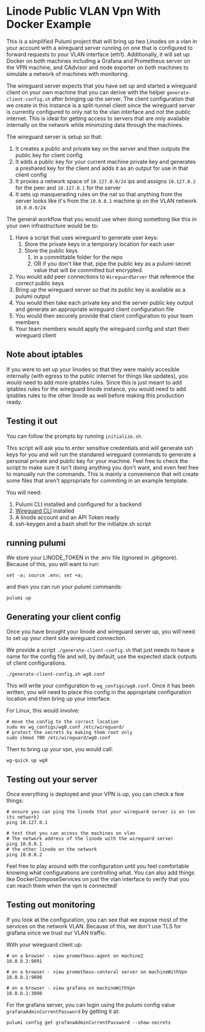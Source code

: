 # Linode Public VLAN Vpn With Docker Example

This is a simplified Pulumi project that will bring up two Linodes on a vlan in your account with a wireguard server
running on one that is configured to forward requests to your VLAN interface (eth1).  Additionally, it will set up
Docker on both machines including a Grafana and Prometheus server on the VPN machine, and CAdvisor and node exporter
on both machines to simulate a network of machines with monitoring.

The wireguard server expects that you have set up and started a wireguard client on your own machine
that you can derive with the helper `generate-client-config.sh` after bringing up the server.  The client
configuration that we create in this instance is a split-tunnel client since the wireguard server is currently
configured to only nat to the vlan interface and not the public internet.  This is ideal for getting access to
servers that are only available internally on the network while minimizing data through the machines.

The wireguard server is setup so that:

1. It creates a public and private key on the server and then outputs the public key for client config
2. It adds a public key for your current machine private key and generates a preshared key for the client
   and adds it as an output for use in that client config
3. It proxies a network space of `10.127.0.0/24` ips and assigns `10.127.0.2` for the peer and 
   `10.127.0.1` for the server
4. It sets up masquerading rules on the nat so that anything from the server looks like it's from
   the `10.0.0.1` machine ip on the VLAN network `10.0.0.0/24`

The general workflow that you would use when doing something like this in your own infrastructure
would be to:

1. Have a script that uses wireguard to generate user keys:
   1. Store the private keys in a temporary location for each user
   2. Store the public keys 
      1. in a committable folder for the repo
      2. OR if you don't like that, pipe the public key as a pulumi secret value that will be committed
      but encrypted.
2. You would add peer connections to `WireguardServer` that reference the correct public keys
3. Bring up the wireguard server so that its public key is available as a pulumi output
4. You would then take each private key and the server public key output and generate an appropriate wireguard client configuration file
5. You would then securely provide that client configuration to your team members
6. Your team members would apply the wireguard config and start their wireguard client

## Note about iptables

If you were to set up your linodes so that they were mainly accesible internally (with egress to the public internet
for things like updates), you would need to add more iptables rules. Since this is just meant to add iptables rules for
the wireguard linode instance, you would need to add iptables rules to the other linode as well before making this production
ready.

## Testing it out

You can follow the prompts by running `initialize.sh`.

This script will ask you to enter sensitive credentials and will generate ssh keys for you and will run
the standared wireguard commands to generate a personal private and public key for your machine. 
Feel free to check the script to make sure it isn't doing anything you don't want,
and even feel free to manually run the commands.  This is mainly
a convenience that will create some files that aren't appropriate for commiting in an example template.

You will need:

1. Pulumi CLI installed and configured for a backend
2. [Wireguard CLI](https://www.wireguard.com/install/) installed
3. A linode account and an API Token ready
4. ssh-keygen and a bash shell for the initialize.sh script

## running pulumi

We store your LINODE_TOKEN in the .env file (ignored in .gitignore).  Because of this, you will want to run:

```shell
set -a; source .env; set +a;
```

and then you can run your pulumi commands:

```shell
pulumi up
```

## Generating your client config

Once you have brought your linode and wireguard server up, you will need to set up your client side
wireguard connection.

We provide a script `./generate-client-config.sh` that just needs to have a name for the config file
and will, by default, use the expected stack outputs of client configurations.

```shell
./generate-client-config.sh wg0.conf
```

This will write your configuration to `wg_configs/wg0.conf`.  Once it has been written, you will need to
place this config in the appropriate configuration location and then bring up your interface.

For Linux, this would involve:

```shell
# move the config to the correct location
sudo mv wg_configs/wg0.conf /etc/wireguard/
# protect the secrets by making them root only
sudo chmod 700 /etc/wireguard/wg0.conf
```

Then to bring up your vpn, you would call: 

```shell
wg-quick up wg0
```

## Testing out your server

Once everything is deployed and your VPN is up, you can check a few things:

```shell
# ensure you can ping the linode that your wireguard server is on (on its network)
ping 10.127.0.1

# test that you can access the machines on vlan
# The network address of the linode with the wireguard server
ping 10.0.0.1
# the other linode on the network
ping 10.0.0.2
```

Feel free to play around with the configuration until you feel comfortable knowing what configurations are controlling what.
You can also add things like DockerComposeServices on just the vlan interface to verify that you can reach them when the vpn
is connected!

## Testing out monitoring

If  you look at the configuration, you can see that we expose most of the services on the network VLAN.  Because of this, we
don't use TLS for grafana since we trust our VLAN traffic.

With your wireguard client up:

```
# on a browser - view prometheus-agent on machine2
10.0.0.2:9091

# on a browser - view prometheus-centeral server on machineWithVpn
10.0.0.1:9090

# on a browser - view grafana on machineWithVpn
10.0.0.1:3000
```

For the grafana server, you can login using the pulumi config value `grafanaAdminCurrentPassword` by getting it at:

`pulumi config get grafanaAdminCurrentPassword --show-secrets`